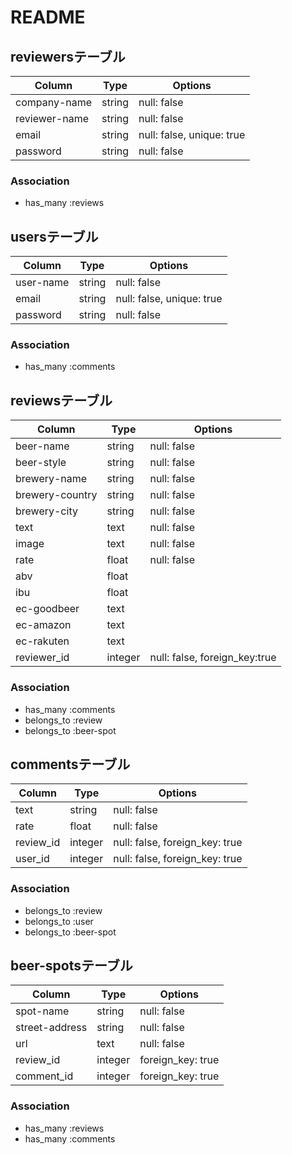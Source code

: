 # README

## reviewersテーブル
|Column|Type|Options|
|------|----|-------|
|company-name|string|null: false|
|reviewer-name|string|null: false|
|email|string|null: false, unique: true|
|password|string|null: false|
### Association
- has_many :reviews

## usersテーブル
|Column|Type|Options|
|------|----|-------|
|user-name|string|null: false|
|email|string|null: false, unique: true|
|password|string|null: false|
### Association
- has_many :comments

## reviewsテーブル
|Column|Type|Options|
|------|----|-------|
|beer-name|string|null: false|
|beer-style|string|null: false|
|brewery-name|string|null: false|
|brewery-country|string|null: false|
|brewery-city|string|null: false|
|text|text|null: false|
|image|text|null: false|
|rate|float|null: false|
|abv|float|
|ibu|float|
|ec-goodbeer|text|
|ec-amazon|text|
|ec-rakuten|text|
|reviewer_id|integer|null: false, foreign_key:true|

### Association
- has_many :comments
- belongs_to :review
- belongs_to :beer-spot

## commentsテーブル
|Column|Type|Options|
|------|----|-------|
|text|string|null: false|
|rate|float|null: false|
|review_id|integer|null: false, foreign_key: true|
|user_id|integer|null: false, foreign_key: true|
### Association
- belongs_to :review
- belongs_to :user
- belongs_to :beer-spot

## beer-spotsテーブル
|Column|Type|Options|
|------|----|-------|
|spot-name|string|null: false|
|street-address|string|null: false|
|url|text|null: false|
|review_id|integer|foreign_key: true|
|comment_id|integer|foreign_key: true|
### Association
- has_many :reviews
- has_many :comments
